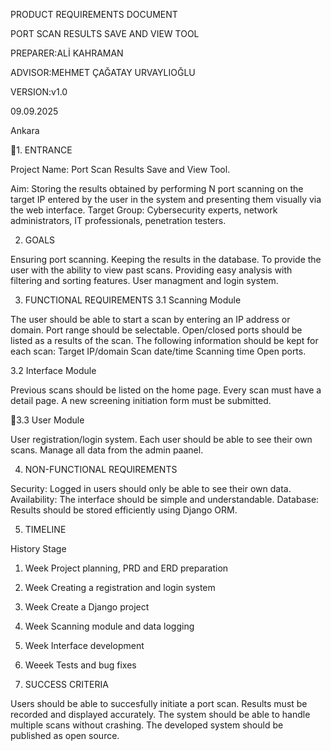 PRODUCT REQUIREMENTS DOCUMENT

PORT SCAN RESULTS SAVE AND VIEW TOOL

PREPARER:ALİ KAHRAMAN

ADVISOR:MEHMET ÇAĞATAY URVAYLIOĞLU

VERSION:v1.0

09.09.2025

Ankara

1. ENTRANCE

 Project Name: Port Scan Results Save and View Tool.

 Aim: Storing the results obtained by performing N port scanning on the target IP entered by
the user in the system and presenting them visually via the web interface.
 Target Group: Cybersecurity experts, network administrators, IT professionals, penetration
testers.

2. GOALS

 Ensuring port scanning.
 Keeping the results in the database.
 To provide the user with the ability to view past scans.
 Providing easy analysis with filtering and sorting features.
 User managment and login system.

3. FUNCTIONAL REQUIREMENTS
3.1 Scanning Module

 The user should be able to start a scan by entering an IP address or domain.
 Port range should be selectable.
 Open/closed ports should be listed as a results of the scan.
 The following information should be kept for each scan:
 Target IP/domain
 Scan date/time
 Scanning time
 Open ports.

3.2 Interface Module

 Previous scans should be listed on the home page.
 Every scan must have a detail page.
 A new screening initiation form must be submitted.

3.3 User Module

 User registration/login system.
 Each user should be able to see their own scans.
 Manage all data from the admin paanel.

4. NON-FUNCTIONAL REQUIREMENTS

 Security: Logged in users should only be able to see their own data.
 Availability: The interface should be simple and understandable.
 Database: Results should be stored efficiently using Django ORM.

5. TIMELINE

History               Stage

1. Week    Project planning, PRD and ERD preparation
2. Week    Creating a registration and login system
3. Week    Create a Django project
4. Week    Scanning module and data logging
5. Week    Interface development
6. Weeek   Tests and bug fixes


6. SUCCESS CRITERIA

 Users should be able to succesfully initiate a port scan.
 Results must be recorded and displayed accurately.
 The system should be able to handle multiple scans without crashing.
 The developed system should be published as open source.


